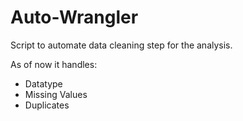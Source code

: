 # Auto-Wrangler
Script to automate data cleaning step for the analysis.

As of now it handles:
- Datatype 
- Missing Values
- Duplicates
